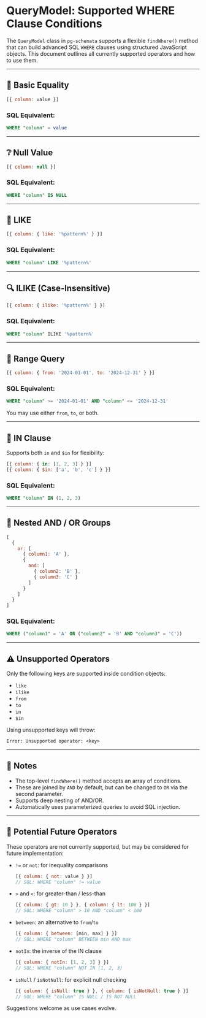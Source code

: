 # QueryModel: Supported WHERE Clause Conditions

The `QueryModel` class in `pg-schemata` supports a flexible `findWhere()` method that can build advanced SQL `WHERE` clauses using structured JavaScript objects. This document outlines all currently supported operators and how to use them.

---

## 🔧 Basic Equality

```js
[{ column: value }]
```

### SQL Equivalent:
```sql
WHERE "column" = value
```

---

## ❔ Null Value

```js
[{ column: null }]
```

### SQL Equivalent:
```sql
WHERE "column" IS NULL
```

---

## 🔎 LIKE

```js
[{ column: { like: '%pattern%' } }]
```

### SQL Equivalent:
```sql
WHERE "column" LIKE '%pattern%'
```

---

## 🔍 ILIKE (Case-Insensitive)

```js
[{ column: { ilike: '%pattern%' } }]
```

### SQL Equivalent:
```sql
WHERE "column" ILIKE '%pattern%'
```

---

## 🔢 Range Query

```js
[{ column: { from: '2024-01-01', to: '2024-12-31' } }]
```

### SQL Equivalent:
```sql
WHERE "column" >= '2024-01-01' AND "column" <= '2024-12-31'
```

You may use either `from`, `to`, or both.

---

## 🧮 IN Clause

Supports both `in` and `$in` for flexibility:

```js
[{ column: { in: [1, 2, 3] } }]
[{ column: { $in: ['a', 'b', 'c'] } }]
```

### SQL Equivalent:
```sql
WHERE "column" IN (1, 2, 3)
```

---

## 🔁 Nested AND / OR Groups

```js
[
  {
    or: [
      { column1: 'A' },
      {
        and: [
          { column2: 'B' },
          { column3: 'C' }
        ]
      }
    ]
  }
]
```

### SQL Equivalent:
```sql
WHERE ("column1" = 'A' OR ("column2" = 'B' AND "column3" = 'C'))
```

---

## ⚠️ Unsupported Operators

Only the following keys are supported inside condition objects:
- `like`
- `ilike`
- `from`
- `to`
- `in`
- `$in`

Using unsupported keys will throw:  
```txt
Error: Unsupported operator: <key>
```

---

## 📝 Notes

- The top-level `findWhere()` method accepts an array of conditions.
- These are joined by `AND` by default, but can be changed to `OR` via the second parameter.
- Supports deep nesting of AND/OR.
- Automatically uses parameterized queries to avoid SQL injection.

---

## 🧪 Potential Future Operators

These operators are not currently supported, but may be considered for future implementation:

- `!=` or `not`: for inequality comparisons  
  ```js
  [{ column: { not: value } }]
  // SQL: WHERE "column" != value
  ```

- `>` and `<`: for greater-than / less-than  
  ```js
  [{ column: { gt: 10 } }, { column: { lt: 100 } }]
  // SQL: WHERE "column" > 10 AND "column" < 100
  ```

- `between`: an alternative to `from`/`to`  
  ```js
  [{ column: { between: [min, max] } }]
  // SQL: WHERE "column" BETWEEN min AND max
  ```

- `notIn`: the inverse of the IN clause  
  ```js
  [{ column: { notIn: [1, 2, 3] } }]
  // SQL: WHERE "column" NOT IN (1, 2, 3)
  ```

- `isNull` / `isNotNull`: for explicit null checking  
  ```js
  [{ column: { isNull: true } }, { column: { isNotNull: true } }]
  // SQL: WHERE "column" IS NULL / IS NOT NULL
  ```

Suggestions welcome as use cases evolve.
